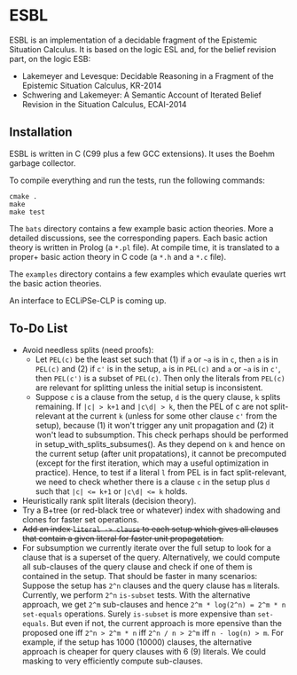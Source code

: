 # ESBL

ESBL is an implementation of a decidable fragment of the Epistemic Situation Calculus.
It is based on the logic ESL and, for the belief revision part, on the logic ESB:

* Lakemeyer and Levesque: Decidable Reasoning in a Fragment of the Epistemic Situation Calculus, KR-2014
* Schwering and Lakemeyer: A Semantic Account of Iterated Belief Revision in the Situation Calculus, ECAI-2014


## Installation

ESBL is written in C (C99 plus a few GCC extensions).
It uses the Boehm garbage collector.

To compile everything and run the tests, run the following commands:
```
cmake .
make
make test
```

The `bats` directory contains a few example basic action theories.
More a detailed discussions, see the corresponding papers.
Each basic action theory is written in Prolog (a `*.pl` file).
At compile time, it is translated to a proper+ basic action theory in C code (a `*.h` and a `*.c` file).

The `examples` directory contains a few examples which evaulate queries wrt the basic action theories.

An interface to ECLiPSe-CLP is coming up.


## To-Do List

* Avoid needless splits (need proofs):
  * Let `PEL(c)` be the least set such that (1) if `a` or `~a` is in `c`, then `a` is in `PEL(c)` and (2) if `c'` is in the setup, `a` is in `PEL(c)` and `a` or `~a` is in `c'`, then `PEL(c')` is a subset of `PEL(c)`.
    Then only the literals from `PEL(c)` are relevant for splitting unless the initial setup is inconsistent.
  * Suppose `c` is a clause from the setup, `d` is the query clause, `k` splits remaining.
    If `|c| > k+1` and `|c\d| > k`, then the PEL of c are not split-relevant at the current `k` (unless for some other clause `c'` from the setup), because (1) it won't trigger any unit propagation and (2) it won't lead to subsumption.
    This check perhaps should be performed in setup_with_splits_subsumes().
    As they depend on `k` and hence on the current setup (after unit propatations), it cannot be precomputed (except for the first iteration, which may a useful optimization in practice).
    Hence, to test if a literal `l` from PEL is in fact split-relevant, we need to check whether there is a clause `c` in the setup plus `d` such that `|c| <= k+1` or `|c\d| <= k` holds.
* Heuristically rank split literals (decision theory).
* Try a B+tree (or red-black tree or whatever) index with shadowing and clones for faster set operations.
* ~~Add an index `literal -> clause` to each setup which gives all clauses that contain a given literal for faster unit propagatation.~~
* For subsumption we currently iterate over the full setup to look for a clause that is a superset of the query.
  Alternatively, we could compute all sub-clauses of the query clause and check if one of them is contained in the setup.
  That should be faster in many scenarios:
  Suppose the setup has `2^n` clauses and the query clause has `m` literals.
  Currently, we perform `2^n` `is-subset` tests.
  With the alternative approach, we get `2^m` sub-clauses and hence `2^m * log(2^n) = 2^m * n` `set-equals` operations.
  Surely `is-subset` is more expensive than `set-equals`.
  But even if not, the current approach is more epensive than the proposed one iff `2^n > 2^m * n` iff `2^n / n > 2^m` iff `n - log(n) > m`.
  For example, if the setup has 1000 (10000) clauses, the alternative approach is cheaper for query clauses with 6 (9) literals.
  We could masking to very efficiently compute sub-clauses.

